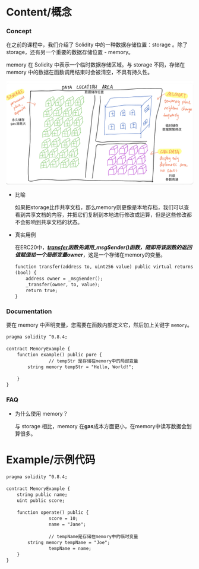# Content/概念

### Concept

在之前的课程中，我们介绍了 Solidity 中的一种数据存储位置：storage 。除了 storage，还有另一个重要的数据存储位置 - memory。

memory 在 Solidity 中表示一个临时数据存储区域。与 storage 不同，存储在 memory 中的数据在函数调用结束时会被清空，不具有持久性。

![38F755EB-3536-42C8-AA0D-8F19AA9512A3.jpeg](./img/1-1.jpeg)

- 比喻
    
    如果把storage比作共享文档，那么memory则更像是本地存档，我们可以查看到共享文档的内容，并把它们复制到本地进行修改或运算，但是这些修改都不会影响到共享文档的状态。
    
- 真实用例
    
    在ERC20中，***[transfer](https://github.com/OpenZeppelin/openzeppelin-contracts/blob/9ef69c03d13230aeff24d91cb54c9d24c4de7c8b/contracts/token/ERC20/ERC20.sol#L119)***函数先调用***_msgSender()***函数，随即将该函数的返回值赋值给一个局部变量***owner***，这是一个存储在memory的变量。
    
    ```solidity
    function transfer(address to, uint256 value) public virtual returns (bool) {
        address owner = _msgSender();
        _transfer(owner, to, value);
        return true;
    }
    ```
    

### Documentation

要在 memory 中声明变量，您需要在函数内部定义它，然后加上关键字 `memory`。

```solidity
pragma solidity ^0.8.4;

contract MemoryExample {
    function example() public pure {
				// tempStr 是存储在memory中的局部变量
        string memory tempStr = "Hello, World!";
        
    }
}
```

### FAQ

- 为什么使用 memory？
    
    与 storage 相比，memory 在**gas**成本方面更小，在memory中读写数据会划算很多。

# Example/示例代码

```solidity
pragma solidity ^0.8.4;

contract MemoryExample {
    string public name;
    uint public score;
    
    function operate() public {
				score = 10;
				name = "Jane";

				// tempName是存储在memory中的临时变量
        string memory tempName = "Joe";
				tempName = name;
    }
}
```